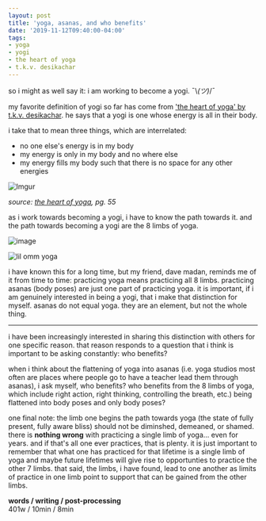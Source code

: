 ```yaml
---
layout: post
title: 'yoga, asanas, and who benefits'
date: '2019-11-12T09:40:00-04:00'
tags:
- yoga
- yogi
- the heart of yoga
- t.k.v. desikachar
--- 
```


so i might as well say it: i am working to become a yogi. ¯\\_(ツ)_/¯

my favorite definition of yogi so far has come from ['the heart of yoga' by t.k.v. desikachar](https://www.goodreads.com/book/show/56303.The_Heart_of_Yoga). he says that a yogi is one whose energy is all in their body.

i take that to mean three things, which are interrelated:

* no one else's energy is in my body
* my energy is only in my body and no where else
* my energy fills my body such that there is no space for any other energies

![Imgur](https://i.imgur.com/hWd2M6v.jpg)

_source: [the heart of yoga](https://www.goodreads.com/book/show/56303.The_Heart_of_Yoga), pg. 55_

as i work towards becoming a yogi, i have to know the path towards it. and the path towards becoming a yogi are the 8 limbs of yoga. 

![image](https://amorescapes.com/wp-content/uploads/2018/08/8-Limbs-of-Yoga.jpg)

![lil omm yoga](https://i.pinimg.com/originals/0f/28/df/0f28dfb93cc5c364452ed7f4150ed757.jpg)

i have known this for a long time, but my friend, dave madan, reminds me of it from time to time: practicing yoga means practicing all 8 limbs. practicing asanas (body poses) are just one part of practicing yoga. it is important, if i am genuinely interested in being a yogi, that i make that distinction for myself. asanas do not equal yoga. they are an element, but not the whole thing. 

---

i have been increasingly interested in sharing this distinction with others for one specific reason. that reason responds to a question that i think is important to be asking constantly: who benefits? 

when i think about the flattening of yoga into asanas (i.e. yoga studios most often are places where people go to have a teacher lead them through asanas), i ask myself, who benefits? who benefits from the 8 limbs of yoga, which include right action, right thinking, controlling the breath, etc.) being flattened into body poses and only body poses? 

one final note: the limb one begins the path towards yoga (the state of fully present, fully aware bliss) should not be diminshed, demeaned, or shamed. there is **nothing wrong** with practicing a single limb of yoga... even for years. and if that's all one ever practices, that is plenty. it is just important to remember that what one has practiced for that lifetime is a single limb of yoga and maybe future lifetimes will give rise to opportunties to practice the other 7 limbs. that said, the limbs, i have found, lead to one another as limits of practice in one limb point to support that can be gained from the other limbs. 




<!-- hyperlink bank -->


<!-- &#042; = asterisk -->
<!-- &#039; = single quote '-->

**words / writing / post-processing**  
401w / 10min / 8min